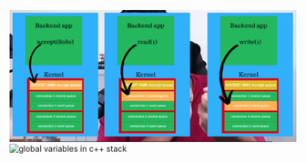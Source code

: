 ![1727608825529](image/readme/1727608825529.png)![global variables in c++ stack](https://icarus.cs.weber.edu/~dab/cs1410/textbook/4.Pointers/images/layout.png)
